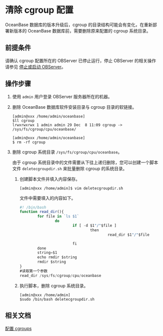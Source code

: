# 清除 cgroup 配置

OceanBase 数据库的版本升级后，cgroup 的目录结构可能会有变化，在重新部署新版本的 OceanBase 数据库前，需要删除原来配置的 cgroup 系统目录。

## 前提条件

请确认 cgroup 配置所在的 OBServer 已停止运行，停止 OBServer 的相关操作请参见 [停止或启动 OBServer](../../../2.basic-database-management/1.manage-clusters/5.manage-observer/3.stop-or-start-observer.md)。

## 操作步骤

1. 使用 `admin` 用户登录 OBServer 服务器所在的机器。

2. 删除 OceanBase 数据库软件安装目录与 cgroup 目录的软链接。

   ```shell
   [admin@xxx /home/admin/oceanbase]
   $ll cgroup
   lrwxrwxrwx 1 admin admin 29 Dec  8 11:09 cgroup -> /sys/fs/cgroup/cpu/oceanbase/

   [admin@xxx /home/admin/oceanbase]
   $ rm -rf cgroup
   ```

3. 删除 cgroup 系统目录 `/sys/fs/cgroup/cpu/oceanbase`。

   由于 cgroup 系统目录中的文件需要从下往上递归删除，您可以创建一个脚本文件 `deletecgroupdir.sh` 来批量删除 cgroup 的系统目录。

   1. 创建脚本文件并填入内容保存。

      ```shell
      [admin@xxx /home/admin]$ vim deletecgroupdir.sh
      ```

      文件中需要填入的内容如下。

      ```JavaScript
      #! /bin/bash
      function read_dir(){
              for file in `ls $1`
                      do
                              if [ -d $1"/"$file ]
                                      then
                                              read_dir $1"/"$file

                              fi
              done
              string=$1
              echo rmdir $string
              rmdir $string
      }
      #读取第一个参数
      read_dir /sys/fs/cgroup/cpu/oceanbase
      ```

   2. 执行脚本，删除 cgroup 系统目录。
  
      ```shell
      [admin@xxx /home/admin]
      $sudo /bin/bash deletecgroupdir.sh
      ```

## 相关文档

[配置 cgroups](1.config-cgroups-of-oracle-mode.md)
